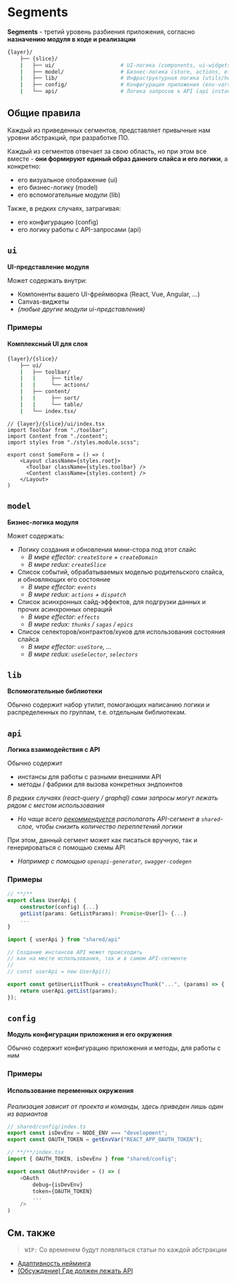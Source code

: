 [refs-naming-adaptability]: /docs/concepts/naming-adaptability.md

[disc-api]: https://github.com/feature-sliced/wiki/discussions/66

# Segments

**Segments** - третий уровень разбиения приложения, согласно **назначению модуля в коде и реализации**

```sh
{layer}/
    ├── {slice}/
    |   ├── ui/                     # UI-логика (components, ui-widgets, ...)
    |   ├── model/                  # Бизнес-логика (store, actions, effects, reducers, ...)
    |   ├── lib/                    # Инфраструктурная логика (utils/helpers)
    |   ├── config/                 # Конфигурация приложения (env-vars, ...)
    |   └── api/                    # Логика запросов к API (api instances, requests, ...)
```

## Общие правила
Каждый из приведенных сегментов, представляет привычные нам уровни абстракций, при разработке ПО.

Каждый из сегментов отвечает за свою область, но при этом все вместе - **они формируют единый образ данного слайса и его логики**, а конкретно:
- его визуальное отображение (ui)
- его бизнес-логику (model)
- его вспомогательные модули (lib)

Также, в редких случаях, затрагивая:
- его конфигурацию (config)
- его логику работы с API-запросами (api)

## `ui`

**UI-представление модуля**

Может содержать внутри:
- Компоненты вашего UI-фреймворка (React, Vue, Angular, ...)
- Canvas-виджеты
- *(любые другие модули ui-представления)*

### Примеры

#### Комплексный UI для слоя

```sh
{layer}/{slice}/
    ├── ui/
    |   ├── toolbar/
    |   |     ├── title/
    |   |     └── actions/
    |   ├── content/
    |   |     ├── sort/
    |   |     └── table/
    |   └── index.tsx/
```

```tsx
// {layer}/{slice}/ui/index.tsx
import Toolbar from "./toolbar";
import Content from "./content";
import styles from "./styles.module.scss";

export const SomeForm = () => (
    <Layout className={styles.root}>
      <Toolbar className={styles.toolbar} />  
      <Content className={styles.content} />
    </Layout>
)
```
## `model`

**Бизнес-логика модуля**

Может содержать:
- Логику создания и обновления мини-стора под этот слайс
    - *В мире effector: `createStore` + `createDomain`*
    - *В мире redux: `createSlice`*
- Список событий, обрабатываемых моделью родительского слайса, и обновляющих его состояние
    - *В мире effector: `events`*
    - *В мире redux: `actions` + `dispatch`*
- Список асинхронных сайд-эффектов, для подгрузки данных и прочих асинхронных операций
    - *В мире effector: `effects`*
    - *В мире redux: `thunks` / `sagas` / `epics`*
- Список селекторов/контрактов/хуков для использования состояния слайса
    - *В мире effector: `useStore`, ...*
    - *В мире redux: `useSelector`, `selectors`*

## `lib`

**Вспомогательные библиотеки**

Обычно содержит набор утилит, помогающих написанию логики и распределенных по группам, т.е. отдельным библиотекам.

## `api`

**Логика взаимодействия с API**

Обычно содержит 
- инстансы для работы с разными внешними API
- методы / фабрики для вызова конкретных эндпоинтов

*В редких случаях (react-query / graphql) сами запросы могут лежать рядом с местом использования*
- *Но чаще всего [рекоммендуется][disc-api] располагать API-сегмент в `shared`-слое, чтобы снизить количество переплетений логики*

При этом, данный сегмент может как писаться вручную, так и генерироваться с помощью схемы API
- *Например с помощью `openapi-generator`, `swagger-codegen`*


### Примеры

```ts
// **/**
export class UserApi {
    constructor(config) {...}
    getList(params: GetListParams): Promise<User[]> {...}
    ...
}
```

```ts
import { userApi } from "shared/api"

// Создание инстансов API может происходить
// как на месте использования, так и в самом API-сегменте
//
// const userApi = new UserApi();

export const getUserListThunk = createAsyncThunk("...", (params) => {
    return userApi.getList(params);
});
```

## `config`

**Модуль конфигурации приложения и его окружения**

Обычно содержит конфигурацию приложения и методы, для работы с ним

### Примеры

#### Использование переменных окружения

*Реализация зависит от проекта и команды, здесь приведен лишь один из вариантов*

```ts
// shared/config/index.ts
export const isDevEnv = NODE_ENV === "development";
export const OAUTH_TOKEN = getEnvVar("REACT_APP_OAUTH_TOKEN");
```

```ts
// **/**/index.tsx
import { OAUTH_TOKEN, isDevEnv } from "shared/config";

export const OAuthProvider = () => (
    <OAuth
        debug={isDevEnv}
        token={OAUTH_TOKEN}
        ...
    />
)
```

## См. также

> `WIP:` Со временем будут появляться статьи по каждой абстракции

- [Адаптивность нейминга][refs-naming-adaptability]
- [(Обсуждение) Где должен лежать API][disc-api]
